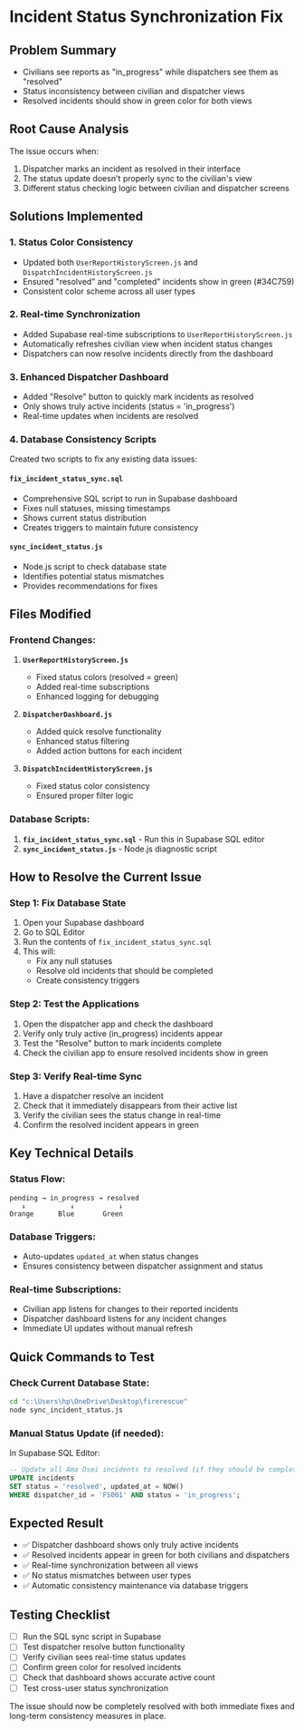 # Incident Status Synchronization Fix

## Problem Summary
- Civilians see reports as "in_progress" while dispatchers see them as "resolved"
- Status inconsistency between civilian and dispatcher views
- Resolved incidents should show in green color for both views

## Root Cause Analysis
The issue occurs when:
1. Dispatcher marks an incident as resolved in their interface
2. The status update doesn't properly sync to the civilian's view
3. Different status checking logic between civilian and dispatcher screens

## Solutions Implemented

### 1. **Status Color Consistency**
- Updated both `UserReportHistoryScreen.js` and `DispatchIncidentHistoryScreen.js`
- Ensured "resolved" and "completed" incidents show in green (#34C759)
- Consistent color scheme across all user types

### 2. **Real-time Synchronization**
- Added Supabase real-time subscriptions to `UserReportHistoryScreen.js`
- Automatically refreshes civilian view when incident status changes
- Dispatchers can now resolve incidents directly from the dashboard

### 3. **Enhanced Dispatcher Dashboard**
- Added "Resolve" button to quickly mark incidents as resolved
- Only shows truly active incidents (status = 'in_progress')
- Real-time updates when incidents are resolved

### 4. **Database Consistency Scripts**
Created two scripts to fix any existing data issues:

#### `fix_incident_status_sync.sql`
- Comprehensive SQL script to run in Supabase dashboard
- Fixes null statuses, missing timestamps
- Shows current status distribution
- Creates triggers to maintain future consistency

#### `sync_incident_status.js`
- Node.js script to check database state
- Identifies potential status mismatches
- Provides recommendations for fixes

## Files Modified

### Frontend Changes:
1. **`UserReportHistoryScreen.js`**
   - Fixed status colors (resolved = green)
   - Added real-time subscriptions
   - Enhanced logging for debugging

2. **`DispatcherDashboard.js`**
   - Added quick resolve functionality
   - Enhanced status filtering
   - Added action buttons for each incident

3. **`DispatchIncidentHistoryScreen.js`**
   - Fixed status color consistency
   - Ensured proper filter logic

### Database Scripts:
1. **`fix_incident_status_sync.sql`** - Run this in Supabase SQL editor
2. **`sync_incident_status.js`** - Node.js diagnostic script

## How to Resolve the Current Issue

### Step 1: Fix Database State
1. Open your Supabase dashboard
2. Go to SQL Editor
3. Run the contents of `fix_incident_status_sync.sql`
4. This will:
   - Fix any null statuses
   - Resolve old incidents that should be completed
   - Create consistency triggers

### Step 2: Test the Applications
1. Open the dispatcher app and check the dashboard
2. Verify only truly active (in_progress) incidents appear
3. Test the "Resolve" button to mark incidents complete
4. Check the civilian app to ensure resolved incidents show in green

### Step 3: Verify Real-time Sync
1. Have a dispatcher resolve an incident
2. Check that it immediately disappears from their active list
3. Verify the civilian sees the status change in real-time
4. Confirm the resolved incident appears in green

## Key Technical Details

### Status Flow:
```
pending → in_progress → resolved
   ↓           ↓           ↓
Orange      Blue       Green
```

### Database Triggers:
- Auto-updates `updated_at` when status changes
- Ensures consistency between dispatcher assignment and status

### Real-time Subscriptions:
- Civilian app listens for changes to their reported incidents
- Dispatcher dashboard listens for any incident changes
- Immediate UI updates without manual refresh

## Quick Commands to Test

### Check Current Database State:
```bash
cd "c:\Users\hp\OneDrive\Desktop\firerescue"
node sync_incident_status.js
```

### Manual Status Update (if needed):
In Supabase SQL Editor:
```sql
-- Update all Ama Osei incidents to resolved (if they should be complete)
UPDATE incidents 
SET status = 'resolved', updated_at = NOW() 
WHERE dispatcher_id = 'FS001' AND status = 'in_progress';
```

## Expected Result
- ✅ Dispatcher dashboard shows only truly active incidents
- ✅ Resolved incidents appear in green for both civilians and dispatchers  
- ✅ Real-time synchronization between all views
- ✅ No status mismatches between user types
- ✅ Automatic consistency maintenance via database triggers

## Testing Checklist
- [ ] Run the SQL sync script in Supabase
- [ ] Test dispatcher resolve button functionality
- [ ] Verify civilian sees real-time status updates
- [ ] Confirm green color for resolved incidents
- [ ] Check that dashboard shows accurate active count
- [ ] Test cross-user status synchronization

The issue should now be completely resolved with both immediate fixes and long-term consistency measures in place.
